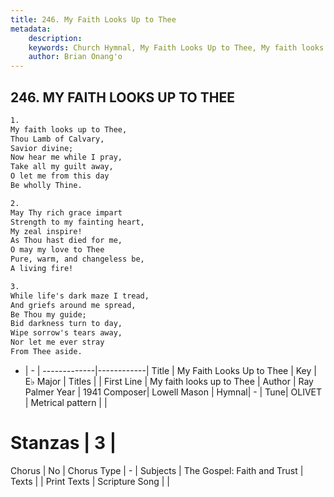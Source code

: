 ```yaml
---
title: 246. My Faith Looks Up to Thee
metadata:
    description: 
    keywords: Church Hymnal, My Faith Looks Up to Thee, My faith looks up to Thee, 
    author: Brian Onang'o
---
```



## 246. MY FAITH LOOKS UP TO THEE

```txt
1.
My faith looks up to Thee,
Thou Lamb of Calvary,
Savior divine;
Now hear me while I pray,
Take all my guilt away,
O let me from this day
Be wholly Thine.

2.
May Thy rich grace impart
Strength to my fainting heart,
My zeal inspire!
As Thou hast died for me,
O may my love to Thee
Pure, warm, and changeless be,
A living fire!

3.
While life's dark maze I tread,
And griefs around me spread,
Be Thou my guide;
Bid darkness turn to day,
Wipe sorrow's tears away,
Nor let me ever stray
From Thee aside.
```

- |   -  |
-------------|------------|
Title | My Faith Looks Up to Thee |
Key | E♭ Major |
Titles |  |
First Line | My faith looks up to Thee |
Author | Ray Palmer
Year | 1941
Composer| Lowell Mason |
Hymnal|  - |
Tune| OLIVET |
Metrical pattern | |
# Stanzas | 3 |
Chorus | No |
Chorus Type | - |
Subjects | The Gospel: Faith and Trust |
Texts |  |
Print Texts | 
Scripture Song |  |
  
